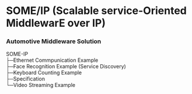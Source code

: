 # SOME/IP (Scalable service-Oriented MiddlewarE over IP)
### Automotive Middleware Solution

SOME-IP      
├─Ethernet Commpunication Example   
├─Face Recognition Example (Service Discovery)   
├─Keyboard Counting Example   
├─Specification   
└─Video Streaming Example   
